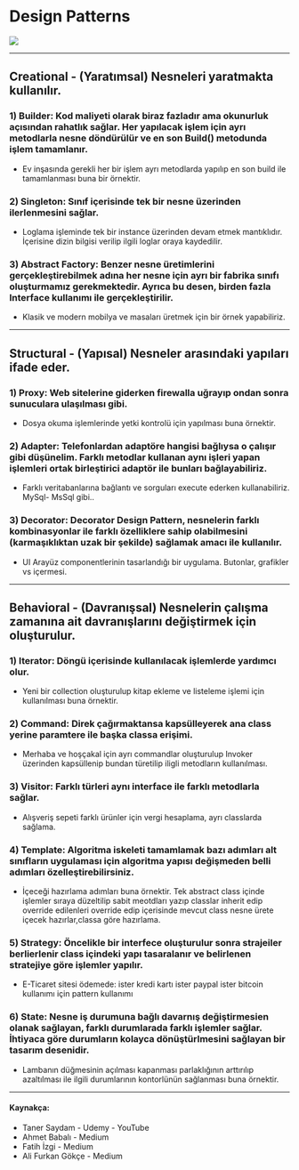 # Design Patterns
<img src="https://sis.binus.ac.id/wp-content/uploads/2021/11/1-10.png"/>

---
## Creational -  (Yaratımsal) Nesneleri yaratmakta kullanılır.
### 1) Builder: Kod maliyeti olarak biraz fazladır ama okunurluk açısından rahatlık sağlar. Her yapılacak işlem için ayrı metodlarla nesne döndürülür ve en son Build() metodunda işlem tamamlanır. 
- Ev inşasında gerekli her bir işlem ayrı metodlarda yapılıp en son build ile tamamlanması buna bir örnektir.
### 2) Singleton: Sınıf içerisinde tek bir nesne üzerinden ilerlenmesini sağlar. 
- Loglama işleminde tek bir instance üzerinden devam etmek mantıklıdır. İçerisine dizin bilgisi verilip ilgili loglar oraya kaydedilir.
### 3) Abstract Factory: Benzer nesne üretimlerini gerçekleştirebilmek adına her nesne için ayrı bir fabrika sınıfı oluşturmamız gerekmektedir. Ayrıca bu desen, birden fazla Interface kullanımı ile gerçekleştirilir.  
- Klasik ve modern mobilya ve masaları üretmek için bir örnek yapabiliriz.
---
## Structural - (Yapısal) Nesneler arasındaki yapıları ifade eder.
### 1) Proxy: Web sitelerine giderken firewalla uğrayıp ondan sonra sunuculara ulaşılması gibi. 
- Dosya okuma işlemlerinde yetki kontrolü için yapılması buna örnektir.
### 2) Adapter: Telefonlardan adaptöre hangisi bağlıysa o çalışır gibi düşünelim.  Farklı metodlar kullanan aynı işleri yapan işlemleri ortak birleştirici adaptör ile bunları bağlayabiliriz.
- Farklı veritabanlarına bağlantı ve sorguları execute ederken kullanabiliriz. MySql- MsSql gibi..
### 3) Decorator: Decorator Design Pattern, nesnelerin farklı kombinasyonlar ile farklı özelliklere sahip olabilmesini (karmaşıklıktan uzak bir şekilde) sağlamak amacı ile kullanılır. 
- UI Arayüz componentlerinin tasarlandığı bir uygulama. Butonlar, grafikler vs içermesi.
---
## Behavioral -  (Davranışsal) Nesnelerin çalışma zamanına ait davranışlarını değiştirmek için oluşturulur.
### 1) Iterator: Döngü içerisinde kullanılacak işlemlerde yardımcı olur.
- Yeni bir collection oluşturulup kitap ekleme ve listeleme işlemi için kullanılması buna örnektir.
### 2) Command: Direk çağırmaktansa kapsülleyerek ana class yerine paramtere ile başka classa erişimi.
- Merhaba ve hoşçakal için ayrı commandlar oluşturulup Invoker üzerinden kapsüllenip bundan türetilip iligli metodların kullanılması.
### 3) Visitor: Farklı türleri aynı interface ile farklı metodlarla sağlar.
- Alışveriş sepeti farklı ürünler için vergi hesaplama, ayrı classlarda sağlama.
### 4) Template: Algoritma iskeleti tamamlamak bazı adımları alt sınıfların uygulaması için algoritma yapısı değişmeden belli adımları özelleştirebilirsiniz.
- İçeceği hazırlama adımları buna örnektir. Tek abstract class içinde işlemler sıraya düzeltilip sabit meotdları yazıp classlar inherit edip override edilenleri override edip içerisinde mevcut class nesne ürete içecek hazırlar,classa göre hazırlama.
### 5) Strategy: Öncelikle bir interfece oluşturulur sonra strajeiler berlierlenir class içindeki yapı tasaralanır ve belirlenen stratejiye göre işlemler yapılır.
- E-Ticaret sitesi ödemede: ister kredi kartı ister paypal ister bitcoin kullanımı için pattern kullanımı
### 6) State: Nesne iş durumuna bağlı davarnış değiştirmesien olanak sağlayan, farklı durumlarada farklı işlemler sağlar. İhtiyaca göre durumların kolayca dönüştürlmesini sağlayan bir tasarım desenidir.
- Lambanın düğmesinin açılması kapanması parlaklığının arttırılıp azaltılması ile ilgili durumlarının kontorlünün sağlanması buna örnektir. 
---
#### Kaynakça:
- Taner Saydam - Udemy - YouTube
- Ahmet Babalı - Medium
- Fatih İzgi - Medium
- Ali Furkan Gökçe - Medium
